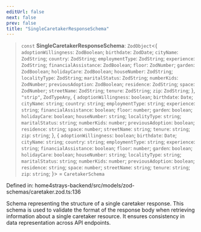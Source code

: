```yaml
---
editUrl: false
next: false
prev: false
title: "SingleCaretakerResponseSchema"
---
```


> `const` **SingleCaretakerResponseSchema**: `ZodObject`\<\{ `adoptionWillingness`: `ZodBoolean`; `birthdate`: `ZodDate`; `cityName`: `ZodString`; `country`: `ZodString`; `employmentType`: `ZodString`; `experience`: `ZodString`; `financialAssistance`: `ZodBoolean`; `floor`: `ZodNumber`; `garden`: `ZodBoolean`; `holidayCare`: `ZodBoolean`; `houseNumber`: `ZodString`; `localityType`: `ZodString`; `maritalStatus`: `ZodString`; `numberKids`: `ZodNumber`; `previousAdoption`: `ZodBoolean`; `residence`: `ZodString`; `space`: `ZodNumber`; `streetName`: `ZodString`; `tenure`: `ZodString`; `zip`: `ZodString`; \}, `"strip"`, `ZodTypeAny`, \{ `adoptionWillingness`: `boolean`; `birthdate`: `Date`; `cityName`: `string`; `country`: `string`; `employmentType`: `string`; `experience`: `string`; `financialAssistance`: `boolean`; `floor`: `number`; `garden`: `boolean`; `holidayCare`: `boolean`; `houseNumber`: `string`; `localityType`: `string`; `maritalStatus`: `string`; `numberKids`: `number`; `previousAdoption`: `boolean`; `residence`: `string`; `space`: `number`; `streetName`: `string`; `tenure`: `string`; `zip`: `string`; \}, \{ `adoptionWillingness`: `boolean`; `birthdate`: `Date`; `cityName`: `string`; `country`: `string`; `employmentType`: `string`; `experience`: `string`; `financialAssistance`: `boolean`; `floor`: `number`; `garden`: `boolean`; `holidayCare`: `boolean`; `houseNumber`: `string`; `localityType`: `string`; `maritalStatus`: `string`; `numberKids`: `number`; `previousAdoption`: `boolean`; `residence`: `string`; `space`: `number`; `streetName`: `string`; `tenure`: `string`; `zip`: `string`; \}\> = `CaretakerSchema`

Defined in: home4strays-backend/src/models/zod-schemas/caretaker.zod.ts:136

Schema representing the structure of a single caretaker response.
This schema is used to validate the format of the response body
when retrieving information about a single caretaker resource.
It ensures consistency in data representation across API endpoints.

